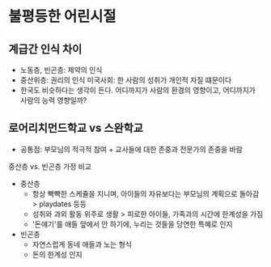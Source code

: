 # 불평등한 어린시절

## 계급간 인식 차이
* 노동층, 빈곤층: 제약의 인식
* 중산위층: 권리의 인식
미국사회: 한 사람의 성취가 개인적 자질 떄문이다
* 한국도 비슷하다는 생각이 든다. 어디까지가 사람의 환경의 영향이고, 어디까지가 사람의 능력 영향일까?

## 로어리치먼드학교 vs 스완학교
* 공통점: 부모님의 적극적 참여 + 교사들에 대한 존중과 전문가의 존중을 바람

중산층 vs. 빈곤층 가정 비교
* 중산층
    * 항상 빡빡한 스케쥴을 지니며, 아이들의 자유보다는 부모님의 계획으로 돌아감 > playdates 등등
    * 성취와 과외 활동 위주로 생활 > 피로한 아이들, 가족과의 시간에 한계성을 가짐
    * '돈얘기'를 애들 앞에서 안 하기에, 누리는 것들을 당연한 특혜로 인지
* 빈곤층
    * 자연스럽게 동네 애들과 노는 형식
    * 돈의 한계성 인지